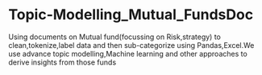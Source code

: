# Topic-Modelling_Mutual_FundsDoc
Using documents on Mutual fund(focussing on Risk,strategy) to clean,tokenize,label data and then sub-categorize using Pandas,Excel.We use advance topic modelling,Machine learning and other approaches to derive insights from those funds 
